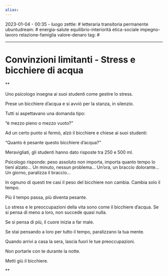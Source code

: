 ```yaml
---
alias: 
---
```

2023-01-04 - 00:35 - *luogo*
zettle: # letteraria transitoria permanente
ubuntudream: # energia-salute equilibrio-interiorità etica-sociale impegno-lavoro relazione-famiglia valore-denaro 
tag: #

---
# Convinzioni limitanti - Stress e bicchiere di acqua

**

Uno psicologo insegna ai suoi studenti come gestire lo stress.

Prese un bicchiere d’acqua e si avviò per la stanza, in silenzio.

Tutti si aspettavano una domanda tipo: 

“è mezzo pieno o mezzo vuoto?” 

Ad un certo punto si fermò, alzò il bicchiere e chiese ai suoi studenti: 

“Quanto è pesante questo bicchiere d’acqua?”

Meravigliati, gli studenti hanno dato risposte tra 250 e 500 ml.

Psicologo risponde: peso assoluto non importa, importa quanto tempo lo tieni alzato… Un minuto, nessun problema… Un’ora, un braccio dolorante… Un giorno, paralizza il braccio…

In ognuno di questi tre casi il peso del bicchiere non cambia. Cambia solo il tempo.

Più il tempo passa, più diventa pesante.

Lo stress e le preoccupazioni della vita sono come il bicchiere d’acqua. Se si pensa di meno a loro, non succede quasi nulla.

Se si pensa di più, il cuore inizia a far male.

Se stai pensando a loro per tutto il tempo, paralizzano la tua mente.

Quando arrivi a casa la sera, lascia fuori le tue preoccupazioni.

Non portarle con te durante la notte.

Metti giù il bicchiere.

**